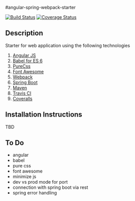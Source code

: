 #angular-spring-webpack-starter

[![Build Status](https://travis-ci.org/Weizilla/angular-spring-webpack-starter.svg?branch=master)](https://travis-ci.org/Weizilla/angular-spring-webpack-starter)
[![Coverage Status](https://coveralls.io/repos/github/Weizilla/angular-spring-webpack-starter/badge.svg?branch=master)](https://coveralls.io/github/Weizilla/angular-spring-webpack-starter?branch=master)

## Description
Starter for web application using the following technologies

1. [Angular JS](https://angularjs.org)
2. [Babel for ES 6](https://babeljs.io/)
3. [PureCss](http://purecss.io)
4. [Font Awesome](https://fortawesome.github.io/Font-Awesome)
5. [Webpack](https://webpack.github.io)
6. [Spring Boot](http://projects.spring.io/spring-boot)
7. [Maven](https://maven.apache.org)
8. [Travis CI](https://travis-ci.org)
9. [Coveralls](https://coveralls.io)

## Installation Instructions
TBD

## To Do
* angular
* babel
* pure css
* font awesome
* minimize js
* dev vs prod mode for port
* connection with spring boot via rest
* spring error handling
